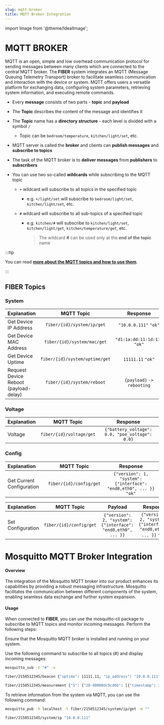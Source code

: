 ```yaml
---
slug: mqtt-broker
title: MQTT Broker Integration
---
```

import Image from '@theme/IdealImage';

# MQTT BROKER

MQTT is an open, simple and low overhead communication protocol for sending messages between many clients which are connected to the central MQTT broker. The **FIBER** system integrates an MQTT (Message Queuing Telemetry Transport) broker to facilitate seamless communication and interaction with the device or system. MQTT offers users a versatile platform for exchanging data, configuring system parameters, retrieving system information, and executing remote commands.

- Every **message** consists of two parts - **topic** and **payload**

- The **Topic** describes the content of the message and identifies it

- The **Topic** name has a **directory structure** - each level is divided with a symbol `/`

  - Topic can be `bedroom/temperature`, `kitchen/light/set`, etc.

- MQTT server is called the **broker** and clients can **publish messages** and **subscribe to topics**

- The task of the MQTT broker is to **deliver messages** from **publishers** to **subscribers**

- You can use two so-called **wildcards** while subscribing to the MQTT topic

  - `+` wildcard will subscribe to all topics in the specified topic

    - e.g. `+/light/set` will subscribe to `bedroom/light/set`, `kitchen/light/set`, etc.

  - `#` wildcard will subscribe to all sub-topics of a specified topic

    - e.g. `kitchen/#` will subscribe to `kitchen/light/set`, `kitchen/light/get`, `kitchen/temperature/get`, etc.

      > The wildcard **#** can be used only at the **end of the topic** name


:::tip

You can read [**more about the MQTT topics and how to use them**](https://www.hivemq.com/blog/mqtt-essentials-part-5-mqtt-topics-best-practices/).

:::

## FIBER Topics

### System

|  Explanation            |    MQTT Topic                  |                        Response                        |
| :---------------------- | :----------------------------: | :----------------------------------------------------: |
| Get Device IP Address   | `fiber/{id}/system/ip/get`     | `"10.0.0.111"`  `"ok"`       |
| Get Device MAC Address  | `fiber/{id}/system/mac/get`    | `"d1:1a:dd:11:1d:11"` `"ok"` |
| Get Device Uptime       | `fiber/{id}/system/uptime/get` | `11111.11` `"ok"`            |
| Request Device Reboot (payload-delay)   | `fiber/{id}/system/reboot`   | `{payload}` ` -> rebooting `           |

### Voltage

|    Explanation   |      MQTT Topic         | Response  |
| :-------------   | :---------------------: | :-------: |
| Voltage          | `fiber/{id}/voltage/get`|  `{"battery_voltage": 0.0, "poe_voltage": 0.0}`|

### Config

|  Explanation             |    MQTT Topic                  |                        Response                              |
| :----------------------- | :----------------------------: | :----------------------------------------------------------: |
| Get Current Configuration| `fiber/{id}/config/get`        | `{"version": 1, "system": {"interface": "end0,eth0", ... }}` `"ok"` |

|  Explanation |    MQTT Topic  |   Payload     |      Response |
| :----------- | :------------: | :-----------: | :-----------: |
|Set Configuration|`fiber/{id}/config/get`|`{"version": 2, "system": {"interface": "end0,eth0", ... }}`| `{"version": 2, "system": {"interface": "end0,eth0", ... }}` `"ok"`|

# Mosquitto MQTT Broker Integration

#### Overview

The integration of the Mosquitto MQTT broker into our product enhances its capabilities by providing a robust messaging infrastructure. Mosquitto facilitates the communication between different components of the system, enabling seamless data exchange and further system expansion.

#### Usage

When connected to **FIBER**, you can use the mosquitto-cli package to subscribe to MQTT topics and monitor incoming messages. Perform the following steps:

Ensure that the Mosquitto MQTT broker is installed and running on your system.

Use the following command to subscribe to all topics (#) and display incoming messages:

```bash
mosquitto_sub -t "#" -v
```

```bash
fiber/2158512345/beacon {"uptime": 11111.11, "ip_address": "10.0.0.111", "mac_address": "d1:1a:dd:11:1d:11"}

fiber/2158512345/measurement {"5": {"28-00000dc9cd6b": [{"timestamp": 1717581574, "value": {"minimum": 22.5, "maximum": 25.19, "average": 23.4, "median": 22.5, "last": 25.11}, "sample_count": 3}]}}
```

To retrieve information from the system via MQTT, you can use the following command:

```bash
mosquitto_pub -h localhost -t fiber/2158512345/system/ip/get -m ""
```

```bash
fiber/2158512345/system/ip "10.0.0.111"
```